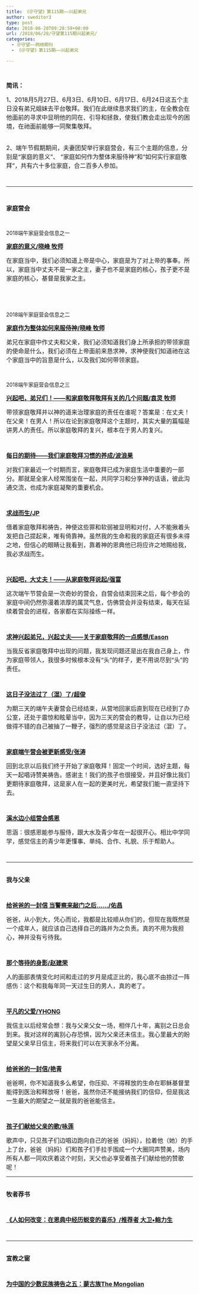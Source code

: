 ```yaml
---
title: 《＠守望》第115期——兴起弟兄
author: sweditor3
type: post
date: 2018-06-28T09:28:59+00:00
url: /2018/06/28/守望第115期兴起弟兄/
categories:
  - ＠守望——网络期刊
  - 《＠守望》第115期——兴起弟兄

---
```

&nbsp;

**<span style="font-size: 12pt;">简讯：</span>**

<span style="font-size: 12pt;">1、2018月5月27日、6月3日、6月10日、6月17日、6月24日这五个主日没有弟兄姐妹去平台敬拜。我们在此继续恳求我们的主，在全教会在他面前的寻求中显明他的同在、引导和拯救，使我们教会走出现今的困境，在祂面前能够一同聚集敬拜。</span>

<span style="font-size: 12pt;"><br /> 2、端午节假期期间，夫妻团契举行家庭营会，有三个主题的信息，分别是“家庭的意义”、 “家庭如何作为整体来服侍神”和“如何实行家庭敬拜”，共有六十多位家庭，合二百多人参加。</span>

&nbsp;

* * *

&nbsp;

**<span style="font-size: 12pt;">家庭营会</span>**

&nbsp;

2018端午家庭营会信息之一

[**<span style="font-size: 12pt;">家庭的意义/晓峰 牧师</span>**][1]

<span style="font-size: 12pt;">在家庭当中，我们必须知道上帝是中心，家庭是为了对上帝的事奉。所以，家庭当中丈夫不是一家之主，妻子也不是家庭的核心，孩子更不是家庭的核心，基督是我家之主。</span>

&nbsp;

&nbsp;

2018端午家庭营会信息之二

[**<span style="font-size: 12pt;">家庭作为整体如何来服侍神/晓峰 牧师</span>**][2]

<span style="font-size: 12pt;">弟兄在家庭中作丈夫和父亲，我们必须知道我们身上所承担的带领家庭的使命是什么，我们必须在上帝面前来恳求神，求神使我们知道祂在这个家庭当中的旨意是什么，以及我们如何带领家庭。</span>

&nbsp;

2018端午家庭营会信息之三

[**<span style="font-size: 12pt;">兴起吧，弟兄们！——和家庭敬拜敬拜有关的几个问题/袁灵 牧师</span>**][3]

<span style="font-size: 12pt;">带领家庭敬拜并以神的道来治理家庭的责任在谁呢？答案是：在丈夫！在父亲！在男人！所以在论到家庭敬拜这个主题时，其实大量的篇幅是讲男人的责任。所以家庭敬拜的复兴，根本在于男人的复兴。</span>

&nbsp;

**[<span style="font-size: 12pt;">每日的期待——我们家庭敬拜习惯的养成/波浪果</span>][4]**

<span style="font-size: 12pt;">对我们家最近一个时期而言，家庭敬拜已成为家庭生活中重要的一部分。那就是全家人经常围坐在一起，共同学习和分享神的话语，彼此沟通交流，也成为家庭凝聚的重要机会。</span>

&nbsp;

[**<span style="font-size: 12pt;">求战而生/JP</span>**][5]

<span style="font-size: 12pt;">借着家庭敬拜和祷告，神使这些罪和软弱被显明和对付，人不能揪着头发把自己提起来，唯有倚靠神。虽然我的生命和我的家庭还有很多未得之地，但信心的眼睛让我看到，靠着神的恩典他已将应许之地赐给我，我必求战而生。</span>

&nbsp;

[**<span style="font-size: 12pt;">兴起吧，大丈夫！——从家庭敬拜说起/强富</span>**][6]

<span style="font-size: 12pt;">这次端午节营会是一次奇妙的营会，自营会结束回来之后，每个参会的家庭中间仍然弥漫着浓厚的属灵气息，仿佛营会并没有结束，每天在延续着营会的进程，各家都在实际操练一样。</span>

&nbsp;

[**<span style="font-size: 12pt;">求神兴起弟兄，兴起丈夫——关于家庭敬拜的一点感想/Eason</span>**][7]

<span style="font-size: 12pt;">当我反省家庭敬拜中出现的问题，我发现问题还是出在我自己身上，作为家庭带领人，我很多时候根本没有“头”的样子，更不用说尽到“头”的责任。</span>

&nbsp;

[**<span style="font-size: 12pt;">这日子没法过了（混）了/超俊</span>**][8]

<span style="font-size: 12pt;">为期三天的端午夫妻营会已经结束，从营地回家后直到现在已经到了办公室，还处于震惊和眩晕当中，因为三天的营会的教导，让自以为已经做得不错的自己被抽了一鞭子，强烈的感觉是这日子没法过（混）了。</span>

&nbsp;

**[<span style="font-size: 12pt;">家庭端午营会被更新感受/张涛</span>][9]**

<span style="font-size: 12pt;">回到北京以后我们终于开始了家庭敬拜！固定一个时间，选好主题，每天一起唱诗赞美祷告。感谢主！我们的孩子也很接受，并且好像比我们更期待家庭敬拜，这是家人在一起的更美时光，希望我们能一直坚持下去。</span>

&nbsp;

[**<span style="font-size: 12pt;">溪水边小组营会感恩</span>**][10]

<span style="font-size: 12pt;">思涵：很感恩能参与服侍，跟大水及青少年在一起很开心。相比中学同学，感觉信主的青少年更懂事、单纯、合作、礼貌、乐于帮助人。</span>

&nbsp;

* * *

**<span style="font-size: 12pt;"><br /> 我与父亲</span>**

&nbsp;

[**<span style="font-size: 12pt;">给爸爸的一封信 当警察来敲门之后……/佑昌</span>**][11]

<span style="font-size: 12pt;">爸爸，从小到大，凭心而论，我都是比较顺从你们的，但现在我既然是一个成年人，就应该自己选择自己的路并为之负责。真的不用为我担心，神并没有亏待我。</span>

&nbsp;

[**<span style="font-size: 12pt;">那个等待的身影/赵建荣</span>**][12]

<span style="font-size: 12pt;">人的面部表情变化时间和走过的岁月是成正比的，我心底不由掠过一阵感伤：这个和我每年同一天过生日的男人，真的老了。</span>

&nbsp;

[**<span style="font-size: 12pt;">平凡的父爱/YHONG</span>**][13]

<span style="font-size: 12pt;">我信主以后经常会想：我与父亲父女一场，相伴几十年，离别之日总会到来。我对这样的离别心存恐惧，因为父亲还未信主。我心里最大的盼望是父亲早日信主，将来我们可以在天家永不分离。</span>

&nbsp;

[**<span style="font-size: 12pt;">给爸爸的一封信/艳青</span>**][14]

<span style="font-size: 12pt;">爸爸啊，你不知道我多么希望，你压抑、不得释放的生命在耶稣基督里能得到医治和释放呀！爸爸，虽然你还不能接纳我们的信仰，但是我这一生最大的期望之一就是我的爸爸能信主。</span>

&nbsp;

[**<span style="font-size: 12pt;">孩子们献给父亲的歌/咏莲</span>**][15]

<span style="font-size: 12pt;">歌声中，只见孩子们边唱边跑向自己的爸爸（妈妈），拉着他（她）的手上了台，爸爸（妈妈）们和孩子们手拉手围成一个大圈同声赞美，场内所有人都一同欢庆着这个时刻，天父也必享受着孩子们献给他的赞歌呢！</span>

* * *

**<span style="font-size: 12pt;"><br /> 牧者荐书</span>**

&nbsp;

[**<span style="font-size: 12pt;">《人如何改变：在恩典中经历蜕变的喜乐》/推荐者 大卫•鲍力生</span>**][16]

&nbsp;

* * *

**<span style="font-size: 12pt;"><br /> 宣教之窗</span>**

&nbsp;

[**<span style="font-size: 12pt;">为中国的少数民族祷告之五：蒙古族The Mongolian</span>**][17]

 [1]: /2018/06/28/2018年端午家庭营会信息之一家庭的意义/
 [2]: /2018/06/28/2018年端午家庭营会信息之二家庭作为一个整体如何/#
 [3]: /2018/06/28/兴起吧弟兄们和家庭敬拜敬拜有关的几个/
 [4]: /2018/06/28/每日的期待我们家庭敬拜习惯的养成/
 [5]: /2018/06/28/求战而生/
 [6]: /2018/06/28/兴起吧大丈夫从家庭敬拜说起/
 [7]: /2018/06/28/求神兴起弟兄兴起丈夫/
 [8]: /2018/06/28/这日子没法过了混了/
 [9]: /2018/06/28/在家庭营会中被更新/
 [10]: /2018/06/28/溪水边小组营会感恩集锦/
 [11]: /2018/06/28/给爸爸的一封信当警察来敲门之后/
 [12]: /2018/06/28/那个等待的身影/
 [13]: /2018/06/28/平凡的父爱/
 [14]: /2018/06/28/写给爸爸的信/
 [15]: /2018/06/28/孩子们献给父亲的歌/
 [16]: /2018/06/28/人如何改变在恩典中经历蜕变的喜乐/
 [17]: /2018/06/28/为中国的少数民族祷告之五蒙古族themongolian/